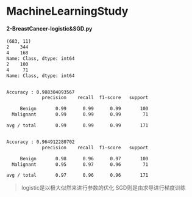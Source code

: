 # MachineLearningStudy

#### 2-BreastCancer-logistic&SGD.py
```txt
(683, 11)
2    344
4    168
Name: Class, dtype: int64
2    100
4     71
Name: Class, dtype: int64


Accuracy : 0.988304093567
             precision    recall  f1-score   support

     Benign       0.99      0.99      0.99       100
  Malignant       0.99      0.99      0.99        71

avg / total       0.99      0.99      0.99       171


Accuracy : 0.964912280702
             precision    recall  f1-score   support

     Benign       0.98      0.96      0.97       100
  Malignant       0.95      0.97      0.96        71

avg / total       0.97      0.96      0.96       171
```
>logistic是以极大似然来进行参数的优化
>SGD则是由求导进行梯度训练
